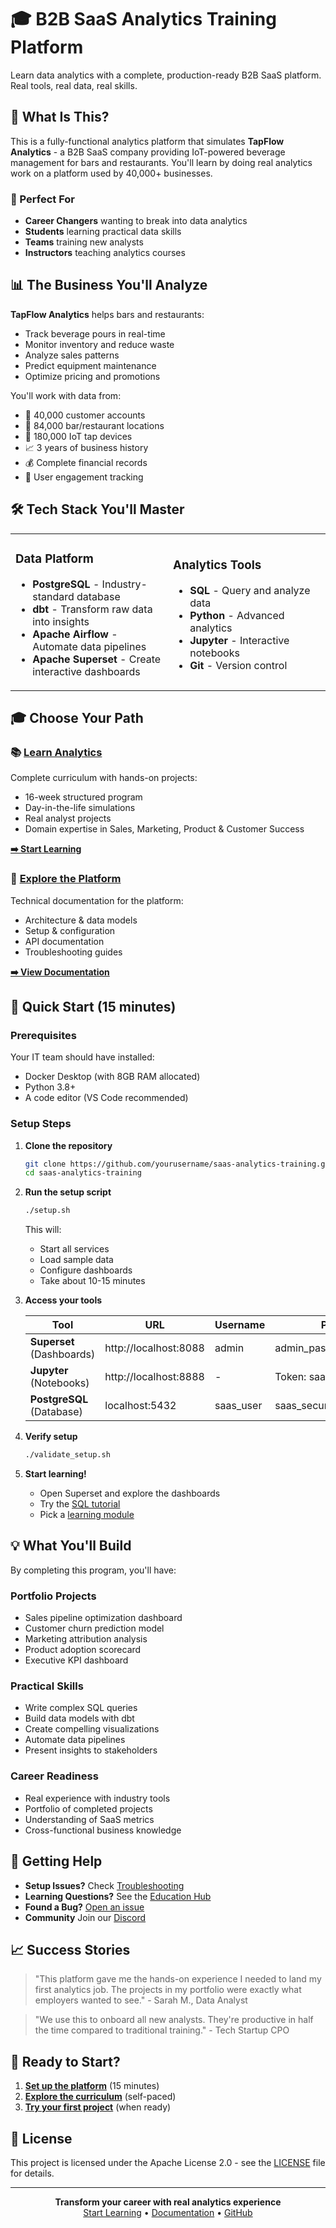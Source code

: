 # 🎓 B2B SaaS Analytics Training Platform

Learn data analytics with a complete, production-ready B2B SaaS platform. Real tools, real data, real skills.

## 🚀 What Is This?

This is a fully-functional analytics platform that simulates **TapFlow Analytics** - a B2B SaaS company providing IoT-powered beverage management for bars and restaurants. You'll learn by doing real analytics work on a platform used by 40,000+ businesses.

### 🎯 Perfect For
- **Career Changers** wanting to break into data analytics
- **Students** learning practical data skills
- **Teams** training new analysts
- **Instructors** teaching analytics courses

## 📊 The Business You'll Analyze

**TapFlow Analytics** helps bars and restaurants:
- Track beverage pours in real-time
- Monitor inventory and reduce waste  
- Analyze sales patterns
- Predict equipment maintenance
- Optimize pricing and promotions

You'll work with data from:
- 🏢 40,000 customer accounts
- 📍 84,000 bar/restaurant locations
- 🔧 180,000 IoT tap devices
- 📈 3 years of business history
- 💰 Complete financial records
- 👥 User engagement tracking

## 🛠️ Tech Stack You'll Master

<table>
<tr>
<td width="50%">

### Data Platform
- **PostgreSQL** - Industry-standard database
- **dbt** - Transform raw data into insights
- **Apache Airflow** - Automate data pipelines
- **Apache Superset** - Create interactive dashboards

</td>
<td width="50%">

### Analytics Tools  
- **SQL** - Query and analyze data
- **Python** - Advanced analytics
- **Jupyter** - Interactive notebooks
- **Git** - Version control

</td>
</tr>
</table>

## 🎓 Choose Your Path

### 📚 [Learn Analytics](/edu)
Complete curriculum with hands-on projects:
- 16-week structured program
- Day-in-the-life simulations
- Real analyst projects
- Domain expertise in Sales, Marketing, Product & Customer Success

**[➡️ Start Learning](/edu)**

### 🔧 [Explore the Platform](/docs)
Technical documentation for the platform:
- Architecture & data models
- Setup & configuration
- API documentation
- Troubleshooting guides

**[➡️ View Documentation](/docs)**
## 🚦 Quick Start (15 minutes)

### Prerequisites
Your IT team should have installed:
- Docker Desktop (with 8GB RAM allocated)
- Python 3.8+
- A code editor (VS Code recommended)

### Setup Steps

1. **Clone the repository**
   ```bash
   git clone https://github.com/yourusername/saas-analytics-training.git
   cd saas-analytics-training
   ```

2. **Run the setup script**
   ```bash
   ./setup.sh
   ```
   This will:
   - Start all services
   - Load sample data
   - Configure dashboards
   - Take about 10-15 minutes

3. **Access your tools**
   
   | Tool | URL | Username | Password |
   |------|-----|----------|----------|
   | **Superset** (Dashboards) | http://localhost:8088 | admin | admin_password_2024 |
   | **Jupyter** (Notebooks) | http://localhost:8888 | - | Token: saas_ml_token_2024 |
   | **PostgreSQL** (Database) | localhost:5432 | saas_user | saas_secure_password_2024 |

4. **Verify setup**
   ```bash
   ./validate_setup.sh
   ```

5. **Start learning!**
   - Open Superset and explore the dashboards
   - Try the [SQL tutorial](/edu/onboarding/common/interactive-sql-tutorial.md)
   - Pick a [learning module](/edu#-learning-paths)

## 💡 What You'll Build

By completing this program, you'll have:

### Portfolio Projects
- Sales pipeline optimization dashboard
- Customer churn prediction model
- Marketing attribution analysis
- Product adoption scorecard
- Executive KPI dashboard

### Practical Skills
- Write complex SQL queries
- Build data models with dbt
- Create compelling visualizations
- Automate data pipelines
- Present insights to stakeholders

### Career Readiness
- Real experience with industry tools
- Portfolio of completed projects
- Understanding of SaaS metrics
- Cross-functional business knowledge

## 🤝 Getting Help

- **Setup Issues?** Check [Troubleshooting](/docs/TROUBLESHOOTING.md)
- **Learning Questions?** See the [Education Hub](/edu)
- **Found a Bug?** [Open an issue](https://github.com/yourusername/saas-analytics-training/issues)
- **Community** Join our [Discord](https://discord.gg/analytics)

## 📈 Success Stories

> "This platform gave me the hands-on experience I needed to land my first analytics job. The projects in my portfolio were exactly what employers wanted to see." - Sarah M., Data Analyst

> "We use this to onboard all new analysts. They're productive in half the time compared to traditional training." - Tech Startup CPO

## 🎯 Ready to Start?

1. **[Set up the platform](/docs/SETUP.md)** (15 minutes)
2. **[Explore the curriculum](/edu/curriculum_overview.md)** (self-paced)
3. **[Try your first project](/edu/quarterly-projects)** (when ready)

## 📄 License

This project is licensed under the Apache License 2.0 - see the [LICENSE](LICENSE) file for details.

---

<p align="center">
  <b>Transform your career with real analytics experience</b><br>
  <a href="/edu">Start Learning</a> •
  <a href="/docs">Documentation</a> •
  <a href="https://github.com/yourusername/saas-analytics-training">GitHub</a>
</p>